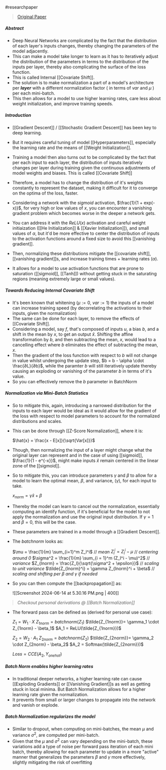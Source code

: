 #researchpaper 

> [Original Paper](https://arxiv.org/pdf/1502.03167)

##### **Abstract**

- Deep Neural Networks are complicated by the fact that the distribution of each layer's inputs changes, thereby changing the parameters of the model adjacently. 
- This can make a model take longer to learn as it has to iteratively adjust the distribution of the parameters in terms to the distribution of the inputs per layer, thereby also complicating the surface of the loss function.
- This is called Internal [[Covariate Shift]].
- The solution is to make normalization a part of a model's architecture per ***layer*** with a different normalization factor ( in terms of $var$ and $\mu$ ) per each mini-batch.
- This then allows for a model to use higher learning rates, care less about weight initialization, and improve training speeds.

##### **Introduction**

- [[Gradient Descent]] / [[Stochastic Gradient Descent]] has been key to deep learning.
- But it requires careful tuning of model [[Hyperparameters]], especially the learning rate and the means of [[Weight Initialization]]. 
- Training a model then also turns out to be complicated by the fact that per each input to each layer, the distribution of inputs iteratively changes per layer during training given the continuous adjustments of model weights and biases. This is called [[Covariate Shift]]
- Therefore, a model has to change the distribution of it's weights constantly to represent the dataset, making it difficult for it to converge on the optima of the loss, faster.
- Considering a network with the $sigmoid$ activation, $\frac{1}{1 + exp(-x)}$, for very high or low values of $x$, you can encounter a vanishing gradient problem which becomes worse in the deeper a network gets.
- You can address it with the $ReLU(x)$ activation and careful weight initiaization ([[He Initialization]] & [[Xavier Initialization]]), and small values of $\alpha$, but it'd be more effective to center the distribution of inputs to the activation functions around a fixed size to avoid this [[vanishing gradient]].

- Then, normalizing these distributions mitigate the [[covariate shift]], [[vanishing gradient]]s, and increase training times + learning rates ($\alpha$).
- It allows for a model to use activation functions that are prone to saturation ([[sigmoid]], [[Tanh]]) without getting stuck in the saturating regions (meaning extremely large or small values).

##### **Towards Reducing Internal Covariate Shift**

- It's been known that whitening ($\mu := 0$, $var := 1$) the inputs of a model can increase training speed (by decorrelating the activations to their inputs, given the normalization)
- The same can be done for each layer, to remove the effects of [[Covariate Shift]].
- Considering a model, say $f$, that's composed of inputs $u$, a bias $b$, and a shift in the mean by $x$, to get an output $\hat{x}$. Shifting the affine transformation by $b$, and then subtracting the mean, $x$, would lead to a cancelling effect where $b$ eliminates the effect of subtracting the mean, $x$.
- Then the gradient of the loss function with respect to $b$ will not change in value whilst undergoing the update step, $b = b - \alpha \cdot \frac{∂L}{∂b}$, while the paramter $b$ will still iteratively update thereby causing an exploding or vanishing of the parameter $b$ in terms of it's value.
- So you can effectively remove the $b$ parameter in BatchNorm

##### **Normalization via Mini-Batch Statistics**

- So to mitigate this, again, introducing a narrowed distribution for the inputs to each layer would be ideal as it would allow for the gradient of the loss with respect to model parameters to account for the normalized distributions and scales.
- This can be done through [[Z-Score Normalization]], where it is:

	$\hat{x} = \frac{x - E[x]}{\sqrt{Var[x]}}$

- Though, then normalizing the input of a layer might change what the original layer can represent and in the case of using [[sigmoid]], $\frac{1}{1 - e^{-x}}$, might make inputs $\hat{x}$ remain centered in the linear zone of the [[sigmoid]]. 
- So to mitigate this, you can introduce parameters $\gamma$ and $\beta$ to allow for a model to learn the optimal mean, $\beta$, and variance, ($\gamma$), for each input to take. 
	
	$x_{norm} = \gamma \hat{x} + \beta$

- Thereby the model can learn to cancel out the normalization, essentially computing an identify function, if it's beneficial for the model to not apply the normalization and use the original input distribution. If $\gamma = 1$ and $\beta = 0$, this will be the case.
- These parameters are trained in a model through a [[Gradient Descent]].

- The $batchnorm$ looks as:

	$\mu = \frac{1}{m} \sum_{i=1}^m Z_l^i$ // *mean*
	$Z_l^i = Z_l^i - \mu$ // *centering around 0*
	$\sigma^2 = \frac{1}{m} \sum_{i = 1}^m (Z_l^i - \mu)^2$ // *variance*
	$Z_{lnorm} = \frac{Z_l}{\sqrt{\sigma^2 + \epsilon}}$ // *scaling to unit variance*
	$\tilde{Z_{lnorm}^i} = \gamma Z_{lnorm}^i + \beta$ // *scaling and shifting per $\beta$ and $\gamma$ if needed*

- So you can then compute the [[backpropagation]] as:
	
	![[Screenshot 2024-06-14 at 5.30.16 PM.png | 400]]

> *Checkout personal derivations @ [[Batch Normalization]]*

- The forward pass can be defined as (derived for personal use case):

	$Z_1 = W_1 \cdot X$
	$Z_{1norm} = batchnorm(Z_1)$
	$\tilde{Z_{1norm}}= \gamma_1 \cdot Z_{1norm} - \beta_1$
	$A_1 = ReLU(\tilde{Z_{1norm}})$
	
	$Z_2 = W_2 \cdot A_1$
	$Z_{2norm} = batchnorm(Z_2)$
	$\tilde{Z_{2norm}}= \gamma_2 \cdot Z_{2norm} - \beta_2$
	$A_2 = Softmax(\tilde{Z_{2norm}})$
	
	$Loss = CCE(A_2, Y_{onehot})$

##### **Batch Norm enables higher learning rates**

- In traditional deeper networks, a higher learning rate can cause [[Exploding Gradients]] or [[Vanishing Gradient]]s as well as getting stuck in local minima. But Batch Normalization allows for a higher learning rate given the normalization. 
- It prevents from small or larger changes to propagate into the network and vanish or explode.

##### Batch Normalization regularizes the model

- Similar to dropout, when computing on mini-batches, the mean $\mu$ and variance $\sigma^2$, are computed per mini-batch.
- Given that the $\mu$ and $\sigma^2$ can vary depending on the mini-batch, these variations add a type of noise per forward pass iteration of each mini batch, thereby allowing for each parameter to update in a more "active" manner that generalizes the parameters $\beta$ and $\gamma$ more effectively, slightly mitigating the risk of overfitting
